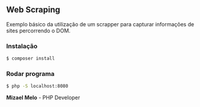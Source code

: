 ## Web Scraping
 
Exemplo básico da utilização de um scrapper para capturar informações de sites percorrendo o DOM.

### Instalação

````bash
$ composer install
````

### Rodar programa

`````bash
$ php -S localhost:8080

`````


__Mizael Melo__ - 
PHP Developer
